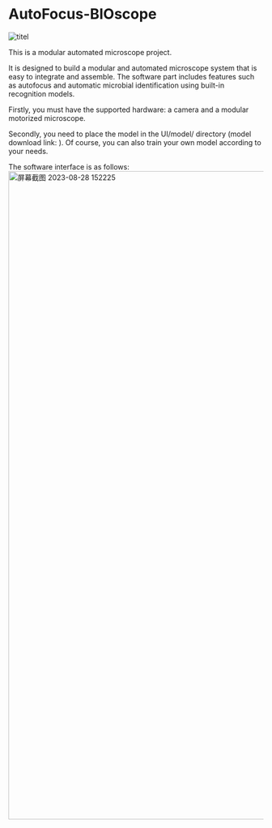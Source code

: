 # AutoFocus-BIOscope
![titel](https://github.com/AHaoI111/AutoFocus-BIOscope/assets/108380260/92a20afe-fb91-4a0d-a9fc-f5793b6586da)

This is a modular automated microscope project.

It is designed to build a modular and automated microscope system that is easy to integrate and assemble. The software part includes features such as autofocus and automatic microbial identification using built-in recognition models.


Firstly, you must have the supported hardware: a camera and a modular motorized microscope. 

Secondly, you need to place the model in the UI/model/ directory (model download link: ). Of course, you can also train your own model according to your needs.


The software interface is as follows:
<img width="1279" alt="屏幕截图 2023-08-28 152225" src="https://github.com/AHaoI111/AutoFocus-BIOscope/assets/108380260/42a78504-3483-403b-8a15-63ac8cb9d224">
